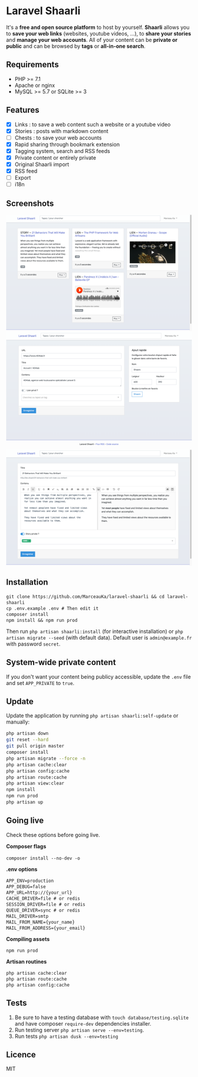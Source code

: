# Laravel Shaarli

It's a **free and open source platform** to host by yourself. **Shaarli** allows you to **save your web links** (websites, youtube videos, ...), 
to **share your stories** and **manage your web accounts**. All of your content can be **private or public** and can be browsed by **tags** or **all-in-one search**.

## Requirements

- PHP >= 7.1
- Apache or nginx
- MySQL >= 5.7 or SQLite >= 3

## Features

- [x] Links : to save a web content such a website or a youtube video
- [x] Stories : posts with markdown content
- [ ] Chests : to save your web accounts
- [x] Rapid sharing through bookmark extension
- [x] Tagging system, search and RSS feeds
- [x] Private content or entirely private
- [x] Original Shaarli import
- [x] RSS feed
- [ ] Export
- [ ] i18n

## Screenshots

![Homepage](/resources/screenshots/homepage.png?raw=true "Homepage")
![Link](/resources/screenshots/link.png?raw=true "Add link")
![Story](/resources/screenshots/story.png?raw=true "Add story")

## Installation

```
git clone https://github.com/MarceauKa/laravel-shaarli && cd laravel-shaarli
cp .env.example .env # Then edit it
composer install
npm install && npm run prod
```

Then run `php artisan shaarli:install` (for interactive installation) or `php artisan migrate --seed` (with default data).
Default user is `admin@example.fr` with password `secret`.

## System-wide private content

If you don't want your content being publicy accessible, update the `.env` file and set `APP_PRIVATE` to `true`. 

## Update

Update the application by running `php artisan shaarli:self-update` or manually:

```bash
php artisan down
git reset --hard
git pull origin master
composer install
php artisan migrate --force -n
php artisan cache:clear
php artisan config:cache
php artisan route:cache
php artisan view:clear
npm install
npm run prod
php artisan up
```

## Going live

Check these options before going live.

**Composer flags**

```composer install --no-dev -o```

**.env options**

```
APP_ENV=production
APP_DEBUG=false
APP_URL=http://{your_url}
CACHE_DRIVER=file # or redis
SESSION_DRIVER=file # or redis
QUEUE_DRIVER=sync # or redis
MAIL_DRIVER=smtp
MAIL_FROM_NAME={your_name}
MAIL_FROM_ADDRESS={your_email}
```

**Compiling assets**
```
npm run prod
```

**Artisan routines**
```
php artisan cache:clear
php artisan route:cache
php artisan config:cache
```

## Tests

1. Be sure to have a testing database with `touch database/testing.sqlite` and have composer `require-dev` dependencies installer.
2. Run testing server `php artisan serve --env=testing`.
3. Run tests ```php artisan dusk --env=testing```

## Licence

MIT
